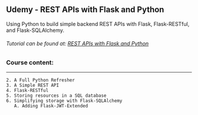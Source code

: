 ## Udemy - REST APIs with Flask and Python

Using Python to build simple backend REST APIs with Flask, Flask-RESTful, and Flask-SQLAlchemy.

###### Tutorial can be found at: [REST APIs with Flask and Python](https://go.tecla.do/rest-apis-sale)

### Course content:
---

```
2. A Full Python Refresher
3. A Simple REST API
4. Flask-RESTful
5. Storing resources in a SQL database
6. Simplifying storage with Flask-SQLAlchemy
   A. Adding Flask-JWT-Extended
```

